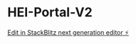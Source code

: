 # HEI-Portal-V2

[Edit in StackBlitz next generation editor ⚡️](https://stackblitz.com/~/github.com/JDJ1986/HEI-Portal-V2)